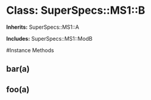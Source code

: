 # Class: SuperSpecs::MS1::B
**Inherits:** SuperSpecs::MS1::A
    
**Includes:** SuperSpecs::MS1::ModB
  




#Instance Methods
## bar(a) [](#method-i-bar)

## foo(a) [](#method-i-foo)

